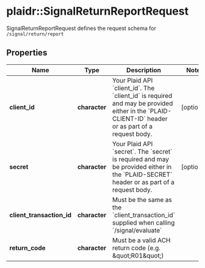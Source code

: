 # plaidr::SignalReturnReportRequest

SignalReturnReportRequest defines the request schema for `/signal/return/report`

## Properties
Name | Type | Description | Notes
------------ | ------------- | ------------- | -------------
**client_id** | **character** | Your Plaid API &#x60;client_id&#x60;. The &#x60;client_id&#x60; is required and may be provided either in the &#x60;PLAID-CLIENT-ID&#x60; header or as part of a request body. | [optional] 
**secret** | **character** | Your Plaid API &#x60;secret&#x60;. The &#x60;secret&#x60; is required and may be provided either in the &#x60;PLAID-SECRET&#x60; header or as part of a request body. | [optional] 
**client_transaction_id** | **character** | Must be the same as the &#x60;client_transaction_id&#x60; supplied when calling &#x60;/signal/evaluate&#x60; | 
**return_code** | **character** | Must be a valid ACH return code (e.g. \&quot;R01\&quot;) | 



